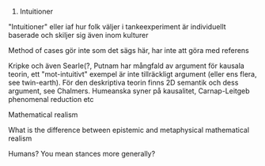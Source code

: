 

1. Intuitioner

"Intuitioner" eller iaf hur folk väljer i tankeexperiment är individuellt baserade och skiljer sig även inom kulturer

Method of cases gör inte som det sägs här, har inte att göra med referens

Kripke och även Searle(?, Putnam har mångfald av argument för kausala teorin, ett "mot-intuitivt" exempel är inte tillräckligt argument (eller ens flera, see twin-earth). För den deskriptiva teorin finns 2D semantik och dess argument, see Chalmers. Humeanska syner på kausalitet, Carnap-Leitgeb phenomenal reduction etc





Mathematical realism

What is the difference between epistemic and metaphysical mathematical realism

Humans? You mean stances more generally?

